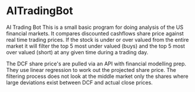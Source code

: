 # AITradingBot
AI Trading Bot
This is a small basic program for doing analysis of the US financial markets. It compares discounted cashflows share price against real time trading prices. If the stock is under or over valued from the entire market it will filter the top 5 most under valued (buys) and the top 5 most over valued (short) at any given time during a trading day. 

The DCF share price's are pulled via an API with financial modelling prep. They use linear regression to work out the projected share price. The filtering process does not look at the middle market only the shares where large deviations exist between DCF and actual close prices.

